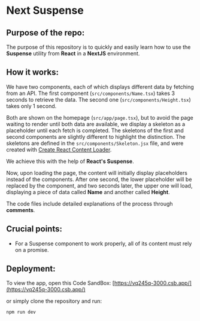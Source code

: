# Next Suspense

## Purpose of the repo:
The purpose of this repository is to quickly and easily learn how to use the **Suspense** utility from **React** in a **NextJS** environment.

## How it works:
We have two components, each of which displays different data by fetching from an API. The first component (`src/components/Name.tsx`) takes 3 seconds to retrieve the data. The second one (`src/components/Height.tsx`) takes only 1 second.

Both are shown on the homepage (`src/app/page.tsx`), but to avoid the page waiting to render until both data are available, we display a skeleton as a placeholder until each fetch is completed. The skeletons of the first and second components are slightly different to highlight the distinction. The skeletons are defined in the `src/components/Skeleton.jsx` file, and were created with [Create React Content Loader](https://skeletonreact.com/).

We achieve this with the help of **React's Suspense**.

Now, upon loading the page, the content will initially display placeholders instead of the components. After one second, the lower placeholder will be replaced by the component, and two seconds later, the upper one will load, displaying a piece of data called **Name** and another called **Height**.

The code files include detailed explanations of the process through **comments**.

## Crucial points:
- For a Suspense component to work properly, all of its content must rely on a promise.

## Deployment:
To view the app, open this Code SandBox: [https://vq245q-3000.csb.app/](https://vq245q-3000.csb.app/)

or simply clone the repository and run:
```
npm run dev
```
